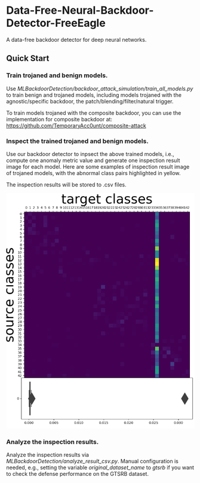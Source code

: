 # Data-Free-Neural-Backdoor-Detector-FreeEagle
A data-free backdoor detector for deep neural networks.

## Quick Start
### Train trojaned and benign models.

Use *MLBackdoorDetection/backdoor_attack_simulation/train_all_models.py* to train benign and trojaned models, including models trojaned with the agnostic/specific backdoor, the patch/blending/filter/natural trigger.

To train models trojaned with the composite backdoor, you can use the implementation for composite backdoor at: https://github.com/TemporaryAcc0unt/composite-attack

### Inspect the trained trojaned and benign models.
Use our backdoor detector to inpsect the above trained models, i.e., compute one anomaly metric value and generate one inspection result image for each model. Here are some examples of inspection result image of trojaned models, with the abnormal class pairs highlighted in yellow.

The inspection results will be stored to .csv files.

![image](https://github.com/FuChong-cyber/Data-Free-Neural-Backdoor-Detector-FreeEagle/blob/main/MLBackdoorDetection/inspect_results/poisoned_gtsrb_google_net_class-agnostic_targeted%3D34_patched_img-trigger.png)

### Analyze the inspection results.
Analyze the inspection results via *MLBackdoorDetection/analyze_result_csv.py*.
Manual configuration is needed, e.g., setting the variable *original_dataset_name* to *gtsrb* if you want to check the defense performance on the GTSRB dataset.

